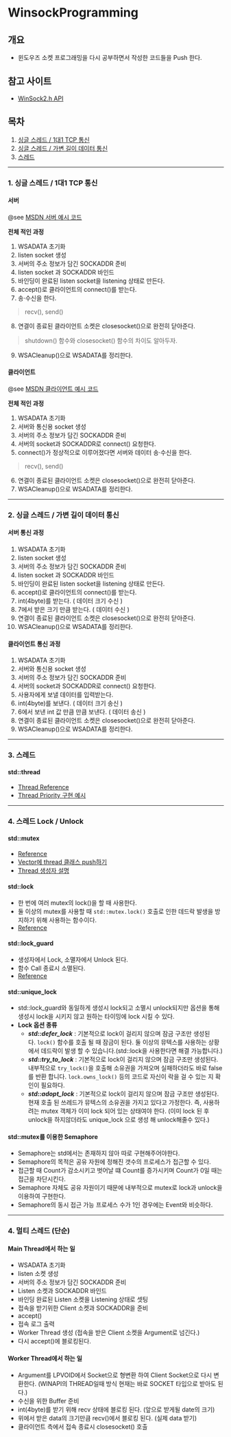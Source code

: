 # WinsockProgramming

## 개요
* 윈도우즈 소켓 프로그래밍을 다시 공부하면서 작성한 코드들을 Push 한다.

## 참고 사이트
* [WinSock2.h API](https://docs.microsoft.com/en-us/windows/win32/api/winsock2/)


## 목차
1. [싱글 스레드 / 1대1 TCP 통신 ](#1-싱글-스레드--1대1-tcp-통신)
2. [싱글 스레드 / 가변 길이 데이터 통신](#2-싱글-스레드--가변-길이-데이터-통신)
3. [스레드](#3-스레드)

----
### 1. 싱글 스레드 / 1대1 TCP 통신
#### 서버
@see [MSDN 서버 예시 코드](https://docs.microsoft.com/en-us/windows/win32/winsock/complete-server-code)

**전체 적인 과정**
1. WSADATA 초기화
2. listen socket 생성
3. 서버의 주소 정보가 담긴 SOCKADDR 준비
4. listen socket 과 SOCKADDR 바인드
5. 바인딩이 완료된 listen socket을 listening 상태로 만든다.
6. accept()로 클라이언트의 connect()를 받는다.
7. 송·수신을 한다.
> recv(), send()
8. 연결이 종료된 클라이언트 소켓은 closesocket()으로 완전히 닫아준다.
> shutdown() 함수와 closesocket() 함수의 차이도 알아두자.
9. WSACleanup()으로 WSADATA를 정리한다.
#### 클라이언트
@see [MSDN 클라이언트 예시 코드](https://docs.microsoft.com/en-us/windows/win32/winsock/complete-client-code)

**전체 적인 과정**
1. WSADATA 초기화
2. 서버와 통신용 socket 생성
3. 서버의 주소 정보가 담긴 SOCKADDR 준비
4. 서버의 socket과 SOCKADDR로 connect() 요청한다.
5. connect()가 정상적으로 이루어졌다면 서버와 데이터 송·수신을 한다.
> recv(), send()
6. 연결이 종료된 클라이언트 소켓은 closesocket()으로 완전히 닫아준다.
7. WSACleanup()으로 WSADATA를 정리한다.

----
### 2. 싱글 스레드 / 가변 길이 데이터 통신
#### 서버 통신 과정
1. WSADATA 초기화
2. listen socket 생성
3. 서버의 주소 정보가 담긴 SOCKADDR 준비
4. listen socket 과 SOCKADDR 바인드
5. 바인딩이 완료된 listen socket을 listening 상태로 만든다.
6. accept()로 클라이언트의 connect()를 받는다.
7. int(4byte)를 받는다. ( 데이터 크기 수신 )
8. 7에서 받은 크기 만큼 받는다. ( 데이터 수신 )
9. 연결이 종료된 클라이언트 소켓은 closesocket()으로 완전히 닫아준다.
10. WSACleanup()으로 WSADATA를 정리한다.

#### 클라이언트 통신 과정
1. WSADATA 초기화
2. 서버와 통신용 socket 생성
3. 서버의 주소 정보가 담긴 SOCKADDR 준비
4. 서버의 socket과 SOCKADDR로 connect() 요청한다.
5. 사용자에게 보낼 데이터를 입력받는다.
6. int(4byte)를 보낸다. ( 데이터 크기 송신 )
7. 6에서 보낸 int 값 만큼 만큼 보낸다. ( 데이터 송신 )
8. 연결이 종료된 클라이언트 소켓은 closesocket()으로 완전히 닫아준다.
9. WSACleanup()으로 WSADATA를 정리한다.

----
### 3. 스레드
#### std::thread
- [Thread Reference](http://www.cplusplus.com/reference/thread/thread/)
- [Thread Priority 구현 예시](https://stackoverflow.com/questions/18884510/portable-way-of-setting-stdthread-priority-in-c11)

----
### 4. 스레드 Lock / Unlock
#### std::mutex
- [Reference](https://www.cplusplus.com/reference/mutex/mutex/?kw=mutex)
- [Vector에 thread 클래스 push하기](https://stackoverflow.com/questions/30768216/c-stdvector-of-independent-stdthreads)
- [Thread 생성자 설명](http://www.cplusplus.com/reference/thread/thread/thread/)
#### std::lock
- 한 번에 여러 mutex의 lock()을 할 때 사용한다.
- 둘 이상의 mutex를 사용할 때 `std::mutex.lock()` 호출로 인한 데드락 발생을 방지하기 위해 사용하는 함수이다.
- [Reference](http://www.cplusplus.com/reference/mutex/lock/)
#### std::lock_guard
- 생성자에서 Lock, 소멸자에서 Unlock 된다.
- 함수 Call 종료시 소멸된다.
- [Reference](http://www.cplusplus.com/reference/mutex/lock_guard/)
#### std::unique_lock
- std::lock_guard와 동일하게 생성시 lock되고 소멸시 unlock되지만 옵션을 통해 생성시 lock을 시키지 않고 원하는 타이밍에 lock 시킬 수 있다.
- **Lock 옵션 종류**
  - ***std::defer_lock*** : 기본적으로 lock이 걸리지 않으며 잠금 구조만 생성된다. `lock()` 함수를 호출 될 때 잠금이 된다. 둘 이상의 뮤텍스를 사용하는 상황에서 데드락이 발생 할 수 있습니다.(std::lock을 사용한다면 해결 가능합니다.)
  - ***std::try_to_lock*** : 기본적으로 lock이 걸리지 않으며 잠금 구조만 생성된다. 내부적으로 `try_lock()`을 호출해 소유권을 가져오며 실패하더라도 바로 false를 반환 합니다. `lock.owns_lock()` 등의 코드로 자신이 락을 걸 수 있는 지 확인이 필요하다.
  - ***std::adopt_lock*** : 기본적으로 lock이 걸리지 않으며 잠금 구조만 생성된다. 현재 호출 된 쓰레드가 뮤텍스의 소유권을 가지고 있다고 가정한다. 즉, 사용하려는 mutex 객체가 이미 lock 되어 있는 상태여야 한다. (이미 lock 된 후 unlock을 하지않더라도 unique_lock 으로 생성 해 unlock해줄수 있다.)
#### std::mutex를 이용한 Semaphore
- Semaphore는 std에서는 존재하지 않아 따로 구현해주어야한다.
- Semaphore의 목적은 공유 자원에 정해진 갯수의 프로세스가 접근할 수 있다.
- 접근할 때 Count가 감소시키고 벗어날 떄 Count를 증가시키며 Count가 0일 때는 접근을 차단시킨다.
- Semaphore 자체도 공유 자원이기 때문에 내부적으로 mutex로 lock과 unlock을 이용하여 구현한다.
- Semaphore의 동시 접근 가능 프로세스 수가 1인 경우에는 Event와 비슷하다.

----
### 4. 멀티 스레드 (단순)
#### Main Thread에서 하는 일
- WSADATA 초기화
- listen 소켓 생성
- 서버의 주소 정보가 담긴 SOCKADDR 준비
- Listen 소켓과 SOCKADDR 바인드
- 바인딩 완료된 Listen 소켓을 Listening 상태로 셋팅
- 접속을 받기위한 Client 소켓과 SOCKADDR을 준비
- accept()
- 접속 로그 출력
- Worker Thread 생성 (접속을 받은 Client 소켓을 Argument로 넘긴다.) 
- 다시 accept()에 블로킹된다.

#### Worker Thread에서 하는 일
- Argument를 LPVOID에서 Socket으로 형변환 하여 Client Socket으로 다시 변환한다. (WINAPI의 THREAD일때 방식 현재는 바로 SOCKET 타입으로 받아도 된다.)
- 수신을 위한 Buffer 준비
- int(4byte)를 받기 위해 recv 상태에 블로킹 된다. (앞으로 받게될 date의 크기)
- 위에서 받은 data의 크기만큼 recv()에서 블로킹 된다. (실제 data 받기)
- 클라이언트 측에서 접속 종료시 closesocket() 호출
